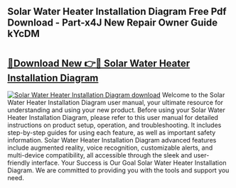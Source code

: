 ## Solar Water Heater Installation Diagram Free Pdf Download - Part-x4J New Repair Owner Guide kYcDM

# <h2><a href="http://dfn7n5y.blite.top/?on=Solar+Water+Heater+Installation+Diagram">🔗Download New 👉🔴 Solar Water Heater Installation Diagram</a></h2>

[![Solar Water Heater Installation Diagram download](https://i.imgur.com/lujVjoI.png)](http://dfn7n5y.blite.top/?on=Solar+Water+Heater+Installation+Diagram)
Welcome to the Solar Water Heater Installation Diagram user manual, your ultimate resource for understanding and using your new product. Before using your Solar Water Heater Installation Diagram, please refer to this user manual for detailed instructions on product setup, operation, and troubleshooting. It includes step-by-step guides for using each feature, as well as important safety information. Solar Water Heater Installation Diagram advanced features include augmented reality, voice recognition, customizable alerts, and multi-device compatibility, all accessible through the sleek and user-friendly interface. Your Success is Our Goal Solar Water Heater Installation Diagram. We are committed to providing you with the tools and support you need.
